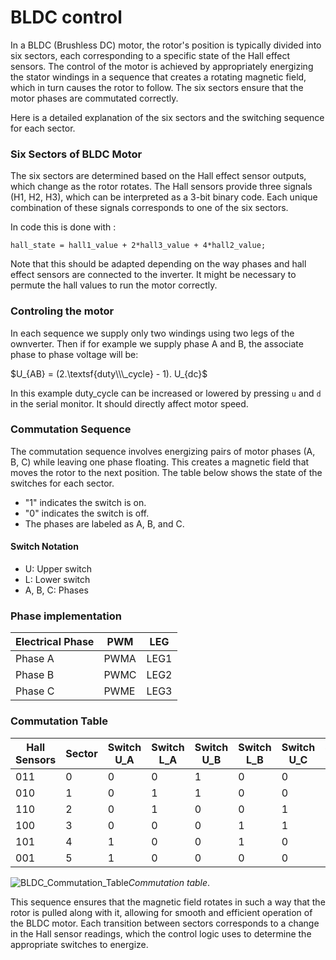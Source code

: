 # BLDC control

In a BLDC (Brushless DC) motor, the rotor's position is typically divided into six sectors, each corresponding to a specific state of the Hall effect sensors.
The control of the motor is achieved by appropriately energizing the stator windings in a sequence that creates a rotating magnetic field, which in turn causes the rotor to follow.
The six sectors ensure that the motor phases are commutated correctly.

Here is a detailed explanation of the six sectors and the switching sequence for each sector. 

### Six Sectors of BLDC Motor

The six sectors are determined based on the Hall effect sensor outputs, which change as the rotor rotates. The Hall sensors provide three signals (H1, H2, H3), which can be interpreted as a 3-bit binary code. Each unique combination of these signals corresponds to one of the six sectors.

In code this is done with :  

``` hall_state = hall1_value + 2*hall3_value + 4*hall2_value; ```  

Note that this should be adapted depending on the way phases and hall effect sensors are connected to the inverter. It might be necessary to permute the hall
values to run the motor correctly.  

### Controling the motor

In each sequence we supply only two windings using two legs of the ownverter.
Then if for example we supply phase A and B, the associate phase to phase voltage will
be:

$U_{AB} = (2.\textsf{duty\\\_cycle} - 1). U_{dc}$

In this example duty_cycle can be increased or lowered by pressing `u` and `d` in the serial monitor. 
It should directly affect motor speed.

### Commutation Sequence

The commutation sequence involves energizing pairs of motor phases (A, B, C) while leaving one phase floating. This creates a magnetic field that moves the rotor to the next position. The table below shows the state of the switches for each sector. 

- "1" indicates the switch is on.
- "0" indicates the switch is off.
- The phases are labeled as A, B, and C.

#### Switch Notation
- U: Upper switch
- L: Lower switch
- A, B, C: Phases

### Phase implementation 

| Electrical Phase | PWM       | LEG       |
|------------------|-----------|-----------|
| Phase A          | PWMA      | LEG1       |
| Phase B          | PWMC      | LEG2       |
| Phase C          | PWME      | LEG3       |

### Commutation Table

| Hall Sensors | Sector | Switch U_A | Switch L_A | Switch U_B | Switch L_B | Switch U_C | Switch L_C |
|--------------|--------|------------|------------|------------|------------|------------|------------|
| 011          | 0      | 0          | 0          | 1          | 0          | 0          | 1          |
| 010          | 1      | 0          | 1          | 1          | 0          | 0          | 0          |
| 110          | 2      | 0          | 1          | 0          | 0          | 1          | 0          |
| 100          | 3      | 0          | 0          | 0          | 1          | 1          | 0          |
| 101          | 4      | 1          | 0          | 0          | 1          | 0          | 0          |
| 001          | 5      | 1          | 0          | 0          | 0          | 0          | 1          |

![BLDC_Commutation_Table](Image/sectors_bldc.svg)*Commutation table*.

This sequence ensures that the magnetic field rotates in such a way that the rotor is pulled along with it, allowing for smooth and efficient operation of the BLDC motor.
Each transition between sectors corresponds to a change in the Hall sensor readings, which the control logic uses to determine the appropriate switches to energize.
